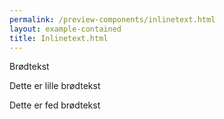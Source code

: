 ```yaml
--- 
permalink: /preview-components/inlinetext.html
layout: example-contained 
title: Inlinetext.html
---
```

<p>Brødtekst</p>
<p class="small-text">Dette er lille brødtekst</p>
<p class="bold">Dette er fed brødtekst</p>
